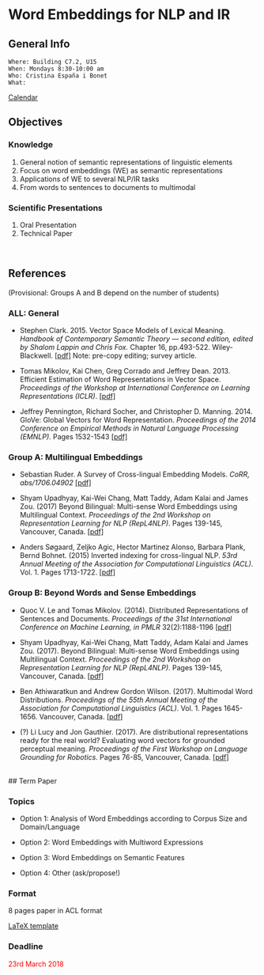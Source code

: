 # Word Embeddings for NLP and IR
## General Info
```
Where: Building C7.2, U15
When: Mondays 8:30-10:00 am
Who: Cristina España i Bonet
What: 
```

[Calendar](./calendar.md)

## Objectives

### Knowledge
1. General notion of semantic representations of linguistic elements
2. Focus on word embeddings (WE) as semantic representations
3. Applications of WE to several NLP/IR tasks
4. From words to sentences to documents to multimodal

### Scientific Presentations
1. Oral Presentation
2. Technical Paper
<br>

## References

(Provisional: Groups A and B depend on the number of students)

### ALL: General 

* Stephen Clark. 2015. Vector Space Models of Lexical Meaning. _Handbook of Contemporary Semantic Theory — second edition, edited by Shalom Lappin and Chris Fox._ Chapter 16, pp.493-522. Wiley-Blackwell. [[pdf]](http://www.cl.cam.ac.uk/~sc609/pubs/sem_handbook.pdf) 
Note: pre-copy editing; survey article.

* Tomas Mikolov, Kai Chen, Greg Corrado and Jeffrey Dean. 2013. Efficient Estimation of Word Representations in Vector Space. 
_Proceedings of the Workshop at International Conference on Learning Representations (ICLR)_. [[pdf]](https://arxiv.org/pdf/1301.3781)

* Jeffrey Pennington, Richard Socher, and Christopher D. Manning. 2014. GloVe: Global Vectors for Word Representation. _Proceedings of the 2014 Conference on Empirical Methods in Natural Language Processing (EMNLP)_.  Pages 1532-1543
[[pdf]](https://nlp.stanford.edu/pubs/glove.pdf)

### Group A: Multilingual Embeddings

* Sebastian Ruder. A Survey of Cross-lingual Embedding Models. 
_CoRR, abs/1706.04902_ [[pdf]](https://arxiv.org/pdf/1706.04902.pdf)

* Shyam Upadhyay, Kai-Wei Chang, Matt Taddy, Adam Kalai and James Zou. (2017) Beyond Bilingual: Multi-sense Word Embeddings using Multilingual Context. 
_Proceedings of the 2nd Workshop on Representation Learning for NLP (RepL4NLP)_. Pages 139-145, Vancouver, Canada. [[pdf]](http://aclweb.org/anthology/W/W17/W17-2613.pdf)

* Anders Søgaard, Zeljko Agic, Hector Martinez Alonso, Barbara Plank, Bernd Bohnet. (2015) Inverted indexing for cross-lingual NLP.  _53rd Annual Meeting of the Association for Computational Linguistics (ACL)_. Vol. 1. Pages 1713-1722. [[pdf]](http://www.aclweb.org/anthology/P15-1165)


### Group B: Beyond Words and Sense Embeddings

* Quoc V. Le and Tomas Mikolov. (2014). Distributed Representations of Sentences and Documents. 
_Proceedings of the 31st International Conference on Machine Learning, in PMLR_ 32(2):1188-1196  [[pdf]](http://proceedings.mlr.press/v32/le14.pdf)

* Shyam Upadhyay, Kai-Wei Chang, Matt Taddy, Adam Kalai and James Zou. (2017). Beyond Bilingual: Multi-sense Word Embeddings using Multilingual Context. 
_Proceedings of the 2nd Workshop on Representation Learning for NLP (RepL4NLP)_. Pages 139-145, Vancouver, Canada. [[pdf]](http://aclweb.org/anthology/W/W17/W17-2613.pdf)

* Ben Athiwaratkun and Andrew Gordon Wilson. (2017). Multimodal Word Distributions. 
_Proceedings of the 55th Annual Meeting of the Association for Computational Linguistics (ACL)_. Vol. 1. Pages 1645-1656. Vancouver, Canada. [[pdf]](http://www.aclweb.org/anthology/P/P17/P17-1151.pdf)

* (?) Li Lucy and Jon Gauthier. (2017). Are distributional representations ready for the real world? Evaluating word vectors for grounded perceptual meaning. 
_Proceedings of the First Workshop on Language Grounding for Robotics_. Pages 76-85, Vancouver, Canada. [[pdf]](http://www.aclweb.org/anthology/W/W17/W17-2810.pdf)

<br>
## Term Paper

### Topics

* Option 1: Analysis of Word Embeddings according to Corpus Size and Domain/Language

* Option 2: Word Embeddings with Multiword Expressions

* Option 3: Word Embeddings on Semantic Features

* Option 4: Other (ask/propose!)


### Format

8 pages paper in ACL format

[LaTeX template](http://acl2017.org/downloads/acl17-latex.zip)


### Deadline

<span style="color:red"> 23rd March 2018 </span>
